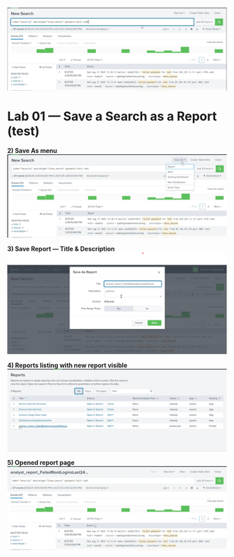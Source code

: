 ![Search executed](media/Search%20executed.png)
# Lab 01 — Save a Search as a Report (test)

**2) Save As menu**  
![Save As menu](media/Save%20As%20menu.png)

**3) Save Report — Title & Description**  
![Save Report — Title & Description](media/Save%20Report%20dialog%20-%20Title%20%26%20Description.png)

**4) Reports listing with new report visible**  
![Reports listing with new report visible](media/Reports%20listing%20with%20new%20report%20visible.png)

**5) Opened report page**  
![Opened report page](media/Opened%20report%20page.png)
